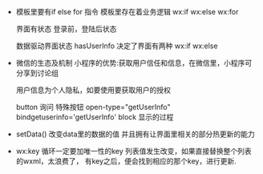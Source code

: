 - 模板里要有if else for 指令
  模板里存在着业务逻辑 wx:if   wx:else  wx:for

  界面有状态 登录前，登陆后状态

  数据驱动界面状态
  hasUserInfo 决定了界面有两种 wx:if wx:else

- 微信的生态及机制
  小程序的优势:获取用户信任和信息，在微信里，小程序可分享到讨论组

  用户信息为个人隐私，如要使用要获取用户的授权

  button 询问  特殊按钮 open-type="getUserInfo"
  bindgetuserinfo='getUserInfo'
  block 显示的过程

- setData()
  改变data里的数据的值
  并且拥有让界面里相关的部分热更新的能力

- wx:key 
  循环一定要加唯一性的key
  列表值发生改变，如果直接替换整个列表的wxml，太浪费了，
  有key之后，便会找到相应的那个key，进行更新.

  